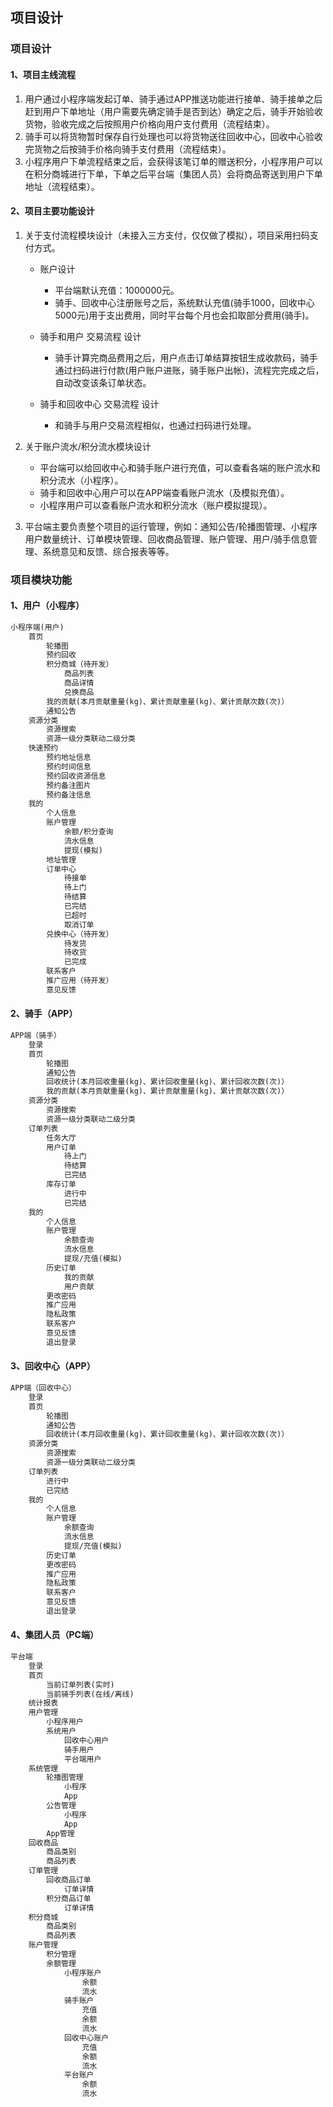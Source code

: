 ## 项目设计
<!-- ![](../.vuepress/public/s.png) -->

### 项目设计

#### 1、项目主线流程

1. 用户通过小程序端发起订单、骑手通过APP推送功能进行接单、骑手接单之后赶到用户下单地址（用户需要先确定骑手是否到达）确定之后，骑手开始验收货物，验收完成之后按照用户价格向用户支付费用（流程结束）。
2. 骑手可以将货物暂时保存自行处理也可以将货物送往回收中心，回收中心验收完货物之后按骑手价格向骑手支付费用（流程结束）。
3. 小程序用户下单流程结束之后，会获得该笔订单的赠送积分，小程序用户可以在积分商城进行下单，下单之后平台端（集团人员）会将商品寄送到用户下单地址（流程结束）。

#### 2、项目主要功能设计

1. 关于支付流程模块设计（未接入三方支付，仅仅做了模拟），项目采用扫码支付方式。

   + 账户设计
     + 平台端默认充值：1000000元。
     + 骑手、回收中心注册账号之后，系统默认充值(骑手1000，回收中心5000元)用于支出费用，同时平台每个月也会扣取部分费用(骑手)。

   + 骑手和用户 交易流程 设计
     + 骑手计算完商品费用之后，用户点击订单结算按钮生成收款码，骑手通过扫码进行付款(用户账户进账，骑手账户出帐)，流程完完成之后，自动改变该条订单状态。
   + 骑手和回收中心 交易流程 设计
     + 和骑手与用户交易流程相似，也通过扫码进行处理。

2. 关于账户流水/积分流水模块设计

   + 平台端可以给回收中心和骑手账户进行充值，可以查看各端的账户流水和积分流水（小程序）。
   + 骑手和回收中心用户可以在APP端查看账户流水（及模拟充值）。
   + 小程序用户可以查看账户流水和积分流水（账户模拟提现）。

3. 平台端主要负责整个项目的运行管理，例如：通知公告/轮播图管理、小程序用户数量统计、订单模块管理、回收商品管理、账户管理、用户/骑手信息管理、系统意见和反馈、综合报表等等。

### 项目模块功能

#### 1、用户（小程序）

```tex
小程序端(用户)
	首页
		轮播图
		预约回收
		积分商城（待开发）
			商品列表
			商品详情
			兑换商品
		我的贡献(本月贡献重量(kg)、累计贡献重量(kg)、累计贡献次数(次)）
		通知公告
	资源分类
		资源搜索
		资源一级分类联动二级分类
	快速预约
		预约地址信息
		预约时间信息
		预约回收资源信息
		预约备注图片
		预约备注信息
	我的
		个人信息
		账户管理
			余额/积分查询
			流水信息
			提现(模拟)
		地址管理
		订单中心
			待接单
			待上门
			待结算
			已完结
			已超时
			取消订单
		兑换中心（待开发）
			待发货
			待收货
			已完成
		联系客户
		推广应用（待开发）
		意见反馈
```



#### 2、骑手（APP）

```tex
APP端（骑手）
	登录
	首页
		轮播图
		通知公告
		回收统计(本月回收重量(kg)、累计回收重量(kg)、累计回收次数(次)）
		我的贡献(本月贡献重量(kg)、累计贡献重量(kg)、累计贡献次数(次)）
	资源分类
		资源搜索
		资源一级分类联动二级分类
	订单列表
		任务大厅
		用户订单
			待上门
			待结算
			已完结
		库存订单
			进行中
			已完结
	我的
		个人信息
		账户管理
			余额查询
			流水信息
			提现/充值(模拟)
		历史订单
			我的贡献
			用户贡献
		更改密码
		推广应用
		隐私政策
		联系客户
		意见反馈
		退出登录

```



#### 3、回收中心（APP）

```tex
APP端（回收中心）
	登录
	首页
		轮播图
		通知公告
		回收统计(本月回收重量(kg)、累计回收重量(kg)、累计回收次数(次)）
	资源分类
		资源搜索
		资源一级分类联动二级分类
	订单列表
		进行中
		已完结
	我的
		个人信息
		账户管理
			余额查询
			流水信息
			提现/充值(模拟)
		历史订单
		更改密码
		推广应用
		隐私政策
		联系客户
		意见反馈
		退出登录

```



#### 4、集团人员（PC端）

```tex
平台端
	登录
	首页
		当前订单列表(实时)
		当前骑手列表(在线/离线)
	统计报表
	用户管理
		小程序用户
		系统用户
			回收中心用户
			骑手用户
			平台端用户
	系统管理
		轮播图管理
			小程序
			App
		公告管理
			小程序
			App
		App管理
	回收商品
		商品类别
		商品列表
	订单管理
		回收商品订单
			订单详情
		积分商品订单
			订单详情
	积分商城
		商品类别
		商品列表
	账户管理
		积分管理
		余额管理
			小程序账户
				余额
				流水
			骑手账户
				充值
				余额
				流水
			回收中心账户
				充值
				余额
				流水
			平台账户
				余额
				流水
```

